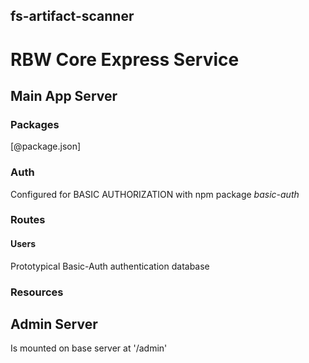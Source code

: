 ## fs-artifact-scanner

# RBW Core Express Service
## Main App Server
### Packages
[@package.json]
### Auth
Configured for BASIC AUTHORIZATION with npm package *basic-auth*
### Routes
#### Users
Prototypical Basic-Auth authentication database
### Resources
## Admin Server
Is mounted on base server at '/admin'
